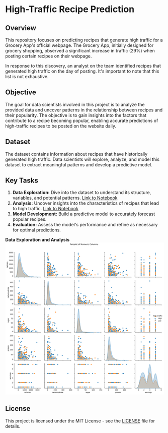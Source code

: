 # High-Traffic Recipe Prediction

## Overview
This repository focuses on predicting recipes that generate high traffic for a Grocery App's official webpage. The Grocery App, initially designed for grocery shopping, observed a significant increase in traffic (29%) when posting certain recipes on their webpage.

In response to this discovery, an analyst on the team identified recipes that generated high traffic on the day of posting. It's important to note that this list is not exhaustive.

## Objective
The goal for data scientists involved in this project is to analyze the provided data and uncover patterns in the relationship between recipes and their popularity. The objective is to gain insights into the factors that contribute to a recipe becoming popular, enabling accurate predictions of high-traffic recipes to be posted on the website daily.

## Dataset
The dataset contains information about recipes that have historically generated high traffic. Data scientists will explore, analyze, and model this dataset to extract meaningful patterns and develop a predictive model.

## Key Tasks
1. **Data Exploration:** Dive into the dataset to understand its structure, variables, and potential patterns. [Link to Notebook](data_analysis.ipynb)
2. **Analysis:** Uncover insights into the characteristics of recipes that lead to high traffic. [Link to Notebook](data_analysis.ipynb)
3. **Model Development:** Build a predictive model to accurately forecast popular recipes.
4. **Evaluation:** Assess the model's performance and refine as necessary for optimal predictions.


**Data Exploration and Analysis**
![Pair plot of Numeric columns](imgs/pair_plot.png)

## License
This project is licensed under the MIT License - see the [LICENSE](LICENSE) file for details.
